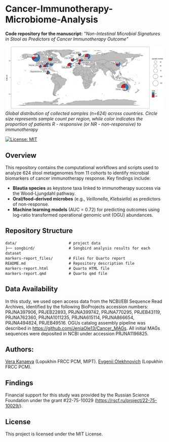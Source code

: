 # Cancer-Immunotherapy-Microbiome-Analysis  
**Code repository for the manuscript:** *"Non-Intestinal Microbial Signatures in Stool as Predictors of Cancer Immunotherapy Outcome"*

![](https://github.com/JeniaOle13/cancer-biomarkers/blob/main/data/sample_map.jpg)
*Global distribution of collected samples (n=624) across countries. Circle size represents sample count per region, while color indicates the proportion of patients R - responsive (or NR - non-responsive) to immunotherapy*


[![License: MIT](https://img.shields.io/badge/License-MIT-blue.svg)](https://opensource.org/licenses/MIT)

## Overview  
This repository contains the computational workflows and scripts used to analyze 624 stool metagenomes from 11 cohorts to identify microbial biomarkers of cancer immunotherapy response. Key findings include:  
- **Blautia species** as keystone taxa linked to immunotherapy success via the Wood-Ljungdahl pathway.  
- **Oral/food-derived microbes** (e.g., *Veillonella*, *Klebsiella*) as predictors of non-response.  
- **Machine learning models** (AUC = 0.72) for predicting outcomes using log-ratio transformed operational genomic unit (OGU) abundances.

## Repository Structure
```
data/                       # project data
├── songbird/               # Songbird analysis results for each dataset
markers-report_files/       # Files for Quarto report
README.md                   # Repository description file
markers-report.html         # Quarto HTML file
markers-report.qmd          # Quarto qmd file
```
## Data Availability
In this study, we used open access data from the NCBI/EBI Sequence Read Archives, identified by the following BioProjects accession numbers: PRJNA397906, PRJEB22893, PRJNA399742, PRJNA770295, PRJEB43119, PRJNA762360, PRJNA1011235, PRJNA615114, PRJNA866654, PRJNA494824, PRJEB49516. OGUs catalog assembly pipeline was described in https://github.com/JeniaOle13/Cancer_MAGs. All initial MAGs sequences were deposited in NCBI under accession PRJNA1196825.

## Authors:
[Vera Kanaeva](https://scholar.google.ru/citations?hl=ru&user=Ie7RMLAAAAAJ) (Lopukhin FRCC PCM, MIPT).
[Evgenii Olekhnovich](https://scholar.google.ru/citations?user=RA9ItlsAAAAJ&hl=ru) (Lopukhin FRCC PCM).

## Findings
Financial support for this study was provided by the Russian Science Foundation under the grant #22-75-10029 (https://rscf.ru/project/22-75-10029/).

## License
This project is licensed under the MIT License.
